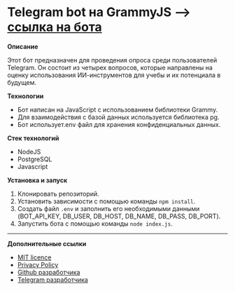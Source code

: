 # Telegram bot на GrammyJS --> [cсылка на бота](https://t.me/survey_quiz_ai_bot)

**Описание**

Этот бот предназначен для проведения опроса среди пользователей Telegram. Он состоит из четырех вопросов, которые направлены на оценку использования ИИ-инструментов для учебы и их потенциала в будущем.

**Технологии**

- Бот написан на JavaScript с использованием библиотеки Grammy.
- Для взаимодействия с базой данных используется библиотека pg.
- Бот использует.env файл для хранения конфиденциальных данных.

**Стек технологий**
- NodeJS
- PostgreSQL
- Javascript

**Установка и запуск**

1. Клонировать репозиторий.
2. Установить зависимости с помощью команды `npm install`.
3. Создать файл `.env` и заполнить его необходимыми данными (BOT_API_KEY, DB_USER, DB_HOST, DB_NAME, DB_PASS, DB_PORT).
4. Запустить бота с помощью команды `node index.js`.

---
**Дополнительные ссылки**
- [MIT licence](LICENSE)
- [Privacy Policy](Privacy-policy.md)
- [Github разработчика](https://github.com/maxim-klenov)
- [Telegram разработчика](https://t.me/tgxzz)
